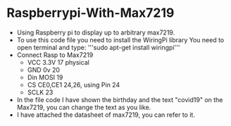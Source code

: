# Raspberrypi-With-Max7219

* Using Raspberry pi to display up to arbitrary max7219.
* To use this code file you need to install the WiringPi library
You need to open terminal and type: '''sudo apt-get install wiringpi'''
* Connect Rasp to Max7219
  - VCC   3.3V        17 physical
  - GND   0v          20
  - Din   MOSI        19
  - CS    CE0,CE1     24,26, using Pin 24
  - SCLK              23
* In the file code I have shown the birthday and the text "covid19" on the Max7219, you can change the text as you like.
* I have attached the datasheet of max7219, you can refer to it.
